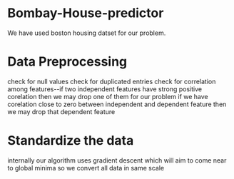# Bombay-House-predictor

We have used boston housing datset for our problem.
# Data Preprocessing
  check for null values
  check for duplicated entries
  check for correlation among features--if two independent features have strong     positive corelation then we may drop one of them for our problem
    if we have corelation close to zero between independent and dependent           feature then we may drop that dependent feature 
# Standardize the data
  internally our algorithm uses gradient descent which will aim to come near to   global minima so we convert all data in same scale
